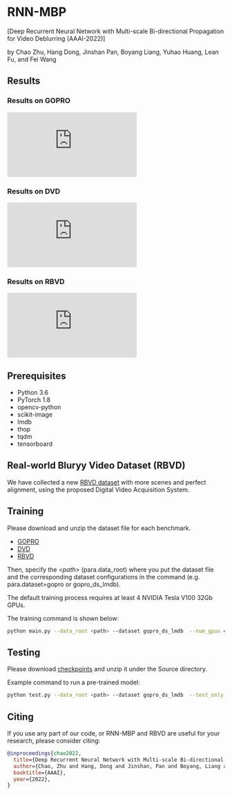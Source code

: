 # RNN-MBP
[Deep Recurrent Neural Network with Multi-scale Bi-directional Propagation for Video Deblurring (AAAI-2022)] 

by Chao Zhu, Hang Dong, Jinshan Pan, Boyang Liang, Yuhao Huang, Lean Fu, and Fei Wang


## Results

### Results on GOPRO
![image](https://github.com/XJTU-CVLAB-LOWLEVEL/RNN-MBP/tree/main/example_results/GOPRO/goproresult1.pdf)

### Results on DVD
![image](https://github.com/XJTU-CVLAB-LOWLEVEL/RNN-MBP/tree/main/example_results/DVD/DVD1.pdf)

### Results on RBVD
![image](https://github.com/XJTU-CVLAB-LOWLEVEL/RNN-MBP/tree/main/example_results/RBVD/RBVDresults_crop.pdf)


## Prerequisites

- Python 3.6
- PyTorch 1.8
- opencv-python
- scikit-image
- lmdb
- thop
- tqdm
- tensorboard



## Real-world Bluryy Video Dataset (RBVD)
We have collected a new [RBVD dataset](https://drive.google.com/drive/folders/1YQUIGdW4SCAQW5-dxg2lwjTig2XKLeSG?usp=sharing) with more scenes and perfect alignment, using the proposed Digital Video Acquisition System.



## Training
Please download and unzip the dataset file for each benchmark.

- [GOPRO](https://drive.google.com/file/d/1y4wvPdOG3mojpFCHTqLgriexhbjoWVkK/view?usp=sharing)
- [DVD](http://www.cs.ubc.ca/labs/imager/tr/2017/DeepVideoDeblurring/)
- [RBVD](https://drive.google.com/drive/folders/1YQUIGdW4SCAQW5-dxg2lwjTig2XKLeSG?usp=sharing)

Then, specify the *\<path\>* (para.data_root) where you put the dataset file and the corresponding dataset configurations in the command (e.g. para.dataset=gopro or gopro_ds_lmdb).

The default training process requires at least 4 NVIDIA Tesla V100 32Gb GPUs.

The training command is shown below:

```bash
python main.py --data_root <path> --dataset gopro_ds_lmdb  --num_gpus 4 --batch_size 4  --patch_size [256, 256]  --end_epoch 500
```


## Testing
Please download [checkpoints](https://drive.google.com/drive/folders/1i0EdcaSnSIrn38jm6nwKtANacTct083R?usp=sharing) and unzip it under the Source directory.

Example command to run a pre-trained model:

```bash
python test.py --data_root <path> --dataset gopro_ds_lmdb  --test_only --test_checkpoint <path>  --model RNN-MBP 
```


## Citing

If you use any part of our code, or RNN-MBP and RBVD are useful for your research, please consider citing:

```bibtex
@inproceedings{chao2022,
  title={Deep Recurrent Neural Network with Multi-scale Bi-directional Propagation for Video Deblurring},
  author={Chao, Zhu and Hang, Dong and Jinshan, Pan and Boyang, Liang and Yuhao, Huang and Lean, Fu and Fei, Wang},
  booktitle={AAAI},
  year={2022},
}
```
